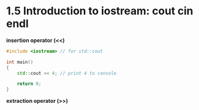 # 1.5 Introduction to iostream: cout cin endl

**insertion operator (<<)**

```cpp showLineNumbers
#include <iostream> // for std::cout

int main()
{
    std::cout << 4; // print 4 to console

    return 0;
}
```

**extraction operator (>>)**